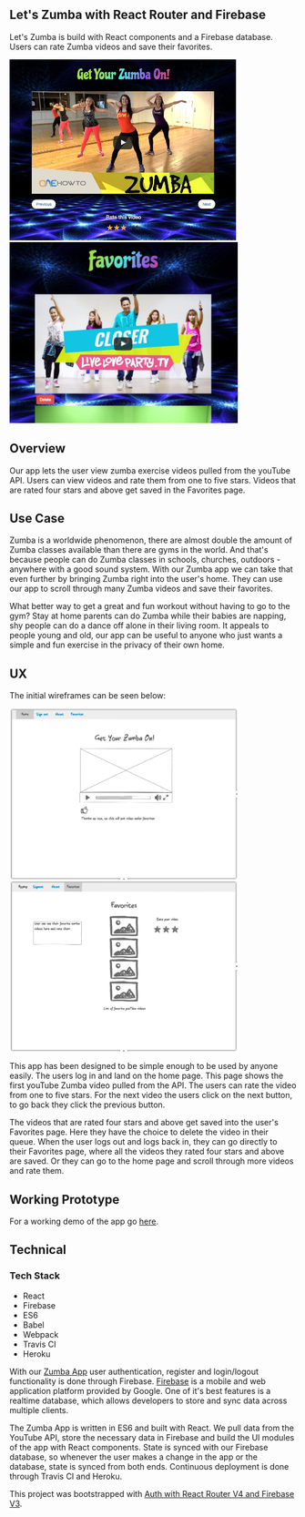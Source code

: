 ## Let's Zumba with React Router and Firebase

Let's Zumba is build with React components and a Firebase database. Users can
rate Zumba videos and save their favorites.

<img src="zumba-demo4.png" alt="zumba demo" />   <img src="zumba-demo3.png" alt="zumba demo"/>

## Overview

Our app lets the user view zumba exercise videos pulled from the youTube API.
Users can view videos and rate them from one to five stars.  Videos that
are rated four stars and above get saved in the Favorites page.

## Use Case

Zumba is a worldwide phenomenon, there are almost double the amount of Zumba
classes available than there are gyms in the world. And that's because people can
do Zumba classes in schools, churches, outdoors - anywhere with a good sound
system. With our Zumba app we can take that even further by bringing Zumba right
into the user's home. They can use our app to scroll through many
Zumba videos and save their favorites.

What better way to get a great and fun workout without having to go to the gym?
Stay at home parents can do Zumba while their babies are napping, shy people can
do a dance off alone in their living room. It appeals to people young and old,
our app can be useful to anyone who just wants a simple and fun exercise in the
privacy of their own home.

## UX

The initial wireframes can be seen below:

<img src="wireframe.png" alt="wireframe" />   <img src="wireframe1.png" alt="wireframe"/>

This app has been designed to be simple enough to be used by anyone easily. The
users log in and land on the home page. This page shows the first youTube Zumba
video pulled from the API. The users can rate the video from one to five stars.
For the next video the users click on the next button, to go back they click the
previous button.

The videos that are rated four stars and above get saved into the user's Favorites
page. Here they have the choice to delete the video in their queue. When the
user logs out and logs back in, they can go directly to their Favorites page,
where all the videos they rated four stars and above are saved. Or they can go
to the home page and scroll through more videos and rate them.

## Working Prototype

For a working demo of the app go [here](https://aqueous-castle-55342.herokuapp.com/).

## Technical

### Tech Stack

* React
* Firebase
* ES6
* Babel
* Webpack
* Travis CI
* Heroku

With our [Zumba App](https://tranquil-ravine-98658.herokuapp.com/) user
authentication, register and login/logout functionality is done through Firebase.
[Firebase](https://firebase.google.com/) is a mobile and web application platform
provided by Google. One of it's best features is a realtime database, which allows
developers to store and sync data across multiple clients.

The Zumba App is written in ES6 and built with React.  We pull data from the YouTube
API, store the necessary data in Firebase and build the UI modules of the app
with React components.  State is synced with our Firebase database, so whenever the
user makes a change in the app or the database, state is synced from both ends.
Continuous deployment is done through Travis CI and Heroku.

This project was bootstrapped with [Auth with React Router V4 and Firebase V3](https://github.com/tylermcginnis/react-router-firebase-auth).
